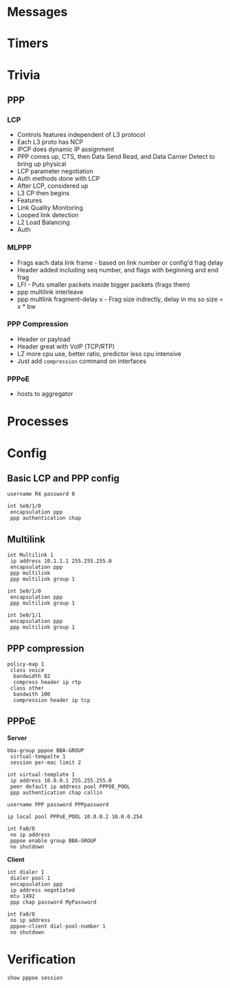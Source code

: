 # Messages

# Timers

# Trivia

## PPP

### LCP

* Controls features independent of L3 protocol
* Each L3 proto has NCP
 * IPCP does dynamic IP assignment
* PPP comes up, CTS, then Data Send Read, and Data Carrier Detect to bring up physical
* LCP parameter negotiation
* Auth methods done with LCP
* After LCP, considered up
* L3 CP then begins
* Features
 * Link Quality Monitoring
 * Looped link detection
 * L2 Load Balancing
 * Auth

### MLPPP

* Frags each data link frame - based on link number or config'd frag delay
* Header added including seq number, and flags with beginning and end frag
* LFI - Puts smaller packets inside bigger packets (frags them)
 * ppp multilink interleave
 * ppp multlink fragment-delay x - Frag size indrectly, delay in ms so size = x * bw

### PPP Compression

* Header or payload
* Header great with VoIP (TCP/RTP)
* LZ more cpu use, better ratio, predictor less cpu intensive
* Just add `compression` command on interfaces

### PPPoE
* hosts to aggregator
 
# Processes

# Config

## Basic LCP and PPP config

```
username R4 password 0

int Se0/1/0
 encapsulation ppp
 ppp authentication chap
```

## Multilink

```
int Multilink 1
 ip address 10.1.1.1 255.255.255.0
 encapsulation ppp
 ppp multilink
 ppp multilink group 1

int Se0/1/0
 encapsulation ppp
 ppp multilink group 1

int Se0/1/1
 encapsulation ppp
 ppp multilink group 1
```

## PPP compression

```
policy-map 1
 class voice
  bandwidth 82
  compress header ip rtp
 class other
  bandwith 100
  compression header ip tcp
```

## PPPoE

**Server**
```
bba-group pppoe BBA-GROUP
 virtual-tempalte 1
 session per-mac limit 2

int virtual-template 1
 ip address 10.0.0.1 255.255.255.0
 peer default ip address pool PPPOE_POOL
 ppp authentication chap callin

username PPP password PPPpassword

ip local pool PPPoE_POOL 10.0.0.2 10.0.0.254

int Fa0/0
 no ip address
 pppoe enable group BBA-GROUP
 no shutdown
```

**Client**
```
int dialer 1
 dialer pool 1
 encapsulation ppp
 ip address negotiated
 mtu 1492
 ppp chap password MyPassword

int Fa0/0
 no ip address
 pppoe-client dial-pool-number 1
 no shutdown
```

# Verification

```
show pppoe session
```
